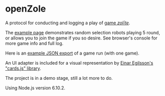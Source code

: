 # openZole

A protocol for conducting and logging a play of [game _zolīte_](https://en.wikipedia.org/wiki/Zole).

The [example page](https://janise.github.io/openZole/example.html) demonstrates random selection robots playing 5 round, or allows you to join the game if you so desire. See browser's console for more game info and full log.

Here is an [example JSON export](docs/sample_game_run_export.json) of a game run (with one game).

An UI adapter is included for a visual representation by [Einar Egilsson's "cards.js" library](https://github.com/einaregilsson/cards.js).</p>

The project is in a demo stage, still a lot more to do.

Using Node.js version 6.10.2.